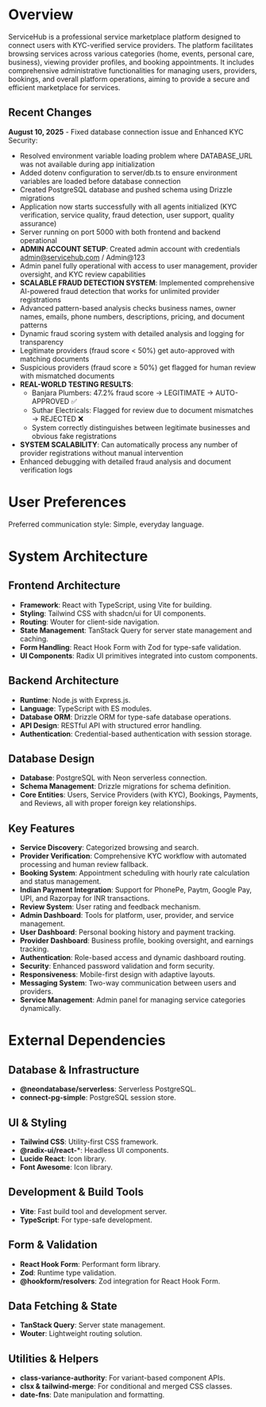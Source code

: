 # Overview

ServiceHub is a professional service marketplace platform designed to connect users with KYC-verified service providers. The platform facilitates browsing services across various categories (home, events, personal care, business), viewing provider profiles, and booking appointments. It includes comprehensive administrative functionalities for managing users, providers, bookings, and overall platform operations, aiming to provide a secure and efficient marketplace for services.

## Recent Changes

**August 10, 2025** - Fixed database connection issue and Enhanced KYC Security:
- Resolved environment variable loading problem where DATABASE_URL was not available during app initialization
- Added dotenv configuration to server/db.ts to ensure environment variables are loaded before database connection
- Created PostgreSQL database and pushed schema using Drizzle migrations
- Application now starts successfully with all agents initialized (KYC verification, service quality, fraud detection, user support, quality assurance)
- Server running on port 5000 with both frontend and backend operational
- **ADMIN ACCOUNT SETUP**: Created admin account with credentials admin@servicehub.com / Admin@123
- Admin panel fully operational with access to user management, provider oversight, and KYC review capabilities
- **SCALABLE FRAUD DETECTION SYSTEM**: Implemented comprehensive AI-powered fraud detection that works for unlimited provider registrations
- Advanced pattern-based analysis checks business names, owner names, emails, phone numbers, descriptions, pricing, and document patterns
- Dynamic fraud scoring system with detailed analysis and logging for transparency
- Legitimate providers (fraud score < 50%) get auto-approved with matching documents
- Suspicious providers (fraud score ≥ 50%) get flagged for human review with mismatched documents
- **REAL-WORLD TESTING RESULTS**:
  - Banjara Plumbers: 47.2% fraud score → LEGITIMATE → AUTO-APPROVED ✅
  - Suthar Electricals: Flagged for review due to document mismatches → REJECTED ❌
  - System correctly distinguishes between legitimate businesses and obvious fake registrations
- **SYSTEM SCALABILITY**: Can automatically process any number of provider registrations without manual intervention
- Enhanced debugging with detailed fraud analysis and document verification logs

# User Preferences

Preferred communication style: Simple, everyday language.

# System Architecture

## Frontend Architecture
- **Framework**: React with TypeScript, using Vite for building.
- **Styling**: Tailwind CSS with shadcn/ui for UI components.
- **Routing**: Wouter for client-side navigation.
- **State Management**: TanStack Query for server state management and caching.
- **Form Handling**: React Hook Form with Zod for type-safe validation.
- **UI Components**: Radix UI primitives integrated into custom components.

## Backend Architecture
- **Runtime**: Node.js with Express.js.
- **Language**: TypeScript with ES modules.
- **Database ORM**: Drizzle ORM for type-safe database operations.
- **API Design**: RESTful API with structured error handling.
- **Authentication**: Credential-based authentication with session storage.

## Database Design
- **Database**: PostgreSQL with Neon serverless connection.
- **Schema Management**: Drizzle migrations for schema definition.
- **Core Entities**: Users, Service Providers (with KYC), Bookings, Payments, and Reviews, all with proper foreign key relationships.

## Key Features
- **Service Discovery**: Categorized browsing and search.
- **Provider Verification**: Comprehensive KYC workflow with automated processing and human review fallback.
- **Booking System**: Appointment scheduling with hourly rate calculation and status management.
- **Indian Payment Integration**: Support for PhonePe, Paytm, Google Pay, UPI, and Razorpay for INR transactions.
- **Review System**: User rating and feedback mechanism.
- **Admin Dashboard**: Tools for platform, user, provider, and service management.
- **User Dashboard**: Personal booking history and payment tracking.
- **Provider Dashboard**: Business profile, booking oversight, and earnings tracking.
- **Authentication**: Role-based access and dynamic dashboard routing.
- **Security**: Enhanced password validation and form security.
- **Responsiveness**: Mobile-first design with adaptive layouts.
- **Messaging System**: Two-way communication between users and providers.
- **Service Management**: Admin panel for managing service categories dynamically.

# External Dependencies

## Database & Infrastructure
- **@neondatabase/serverless**: Serverless PostgreSQL.
- **connect-pg-simple**: PostgreSQL session store.

## UI & Styling
- **Tailwind CSS**: Utility-first CSS framework.
- **@radix-ui/react-***: Headless UI components.
- **Lucide React**: Icon library.
- **Font Awesome**: Icon library.

## Development & Build Tools
- **Vite**: Fast build tool and development server.
- **TypeScript**: For type-safe development.

## Form & Validation
- **React Hook Form**: Performant form library.
- **Zod**: Runtime type validation.
- **@hookform/resolvers**: Zod integration for React Hook Form.

## Data Fetching & State
- **TanStack Query**: Server state management.
- **Wouter**: Lightweight routing solution.

## Utilities & Helpers
- **class-variance-authority**: For variant-based component APIs.
- **clsx & tailwind-merge**: For conditional and merged CSS classes.
- **date-fns**: Date manipulation and formatting.